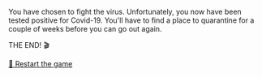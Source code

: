 You have chosen to fight the virus. Unfortunately, you now have been tested positive for Covid-19. You'll have to find a
place to quarantine for a couple of weeks before you can go out again.

THE END! 🎬

[🔄 Restart the game](../begin-journey.md)
